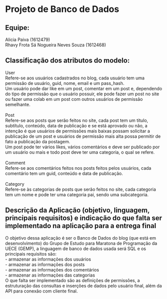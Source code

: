 # Projeto de Banco de Dados

## Equipe:
  Alicia Paiva (1612479) 
  <br />
  Rhavy Frota Sá Nogueira Neves Souza  (1612468)

## Classificação dos atributos do modelo: 
User
<br />
  	Refere-se aos usuários cadastrados no blog, cada usuário tem uma permissão de usuário, guid, nome, email e um pass_hash. 
<br />
	Um usuário pode dar like em um post, comentar em um post e, dependendo do tipo de permissão que o usuário possuir, ele pode fazer um post no site ou fazer uma colab em um post com outros usuários de permissão semelhante.
<br />
<br />
Post
<br />
	Refere-se aos posts que serão feitos no site, cada post tem um título, subtítulo, conteúdo, data de publicação e se está aprovado ou não, a intenção é que usuários de permissões mais baixas possam solicitar a publicação de um post e usuários de permissão mais alta possa permitir de fato a publicação da postagem.
 <br />
	Um post pode ter vários likes, vários comentários e deve ser publicado por um usuário ou mais e todo post deve ter uma categoria, o qual se refere.
<br />
<br />
Comment
<br />
	Refere-se aos comentários feitos nos posts feitos pelos usuários, cada comentário tem um guid, conteúdo e data de publicação.
<br />
<br />
Category
<br />
	Refere-se às categorias de posts que serão feitos no site, cada categoria tem um nome e pode ter uma categoria pai, sendo uma subcategoria.

## Descrição da Aplicação (objetivo, linguagem, principais requisitos) e indicação do que falta ser implementado na aplicação para a entrega final
O objetivo dessa aplicação é ser o Banco de Dados do blog (que está em desenvolvimento) do Grupo de Estudo para Maratona de Programação da UECE (GEMP), a linguagem de banco de dados usada será SQL e os principais requisitos são:
<br />
    - armazenar as informações dos usuários
    <br />
    - armazenar as informações dos posts
    <br />
    - armazenar as informações dos comentários
    <br />
    - armazenar as informações das categorias
<br />
O que falta ser implementado são as definições de permissões, a estruturação das consultas e inserções de dados pelo usuário final, além da API para conexão com cliente final.
